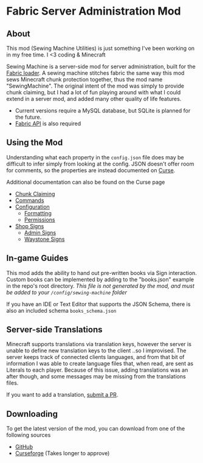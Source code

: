 # Fabric Server Administration Mod

## About
This mod (Sewing Machine Utilities) is just something I've been working on in my free time. I <3 coding & Minecraft

Sewing Machine is a server-side mod for server administration, built for the [Fabric loader](https://fabricmc.net/). A sewing machine stitches fabric the same way this mod sews Minecraft chunk protection together, thus the mod name "SewingMachine". The original intent of the mod was simply to provide chunk claiming, but I had a lot of fun playing around with what I could extend in a server mod, and added many other quality of life features.

- Current versions require a MySQL database, but SQLite is planned for the future.
- [Fabric API](https://www.curseforge.com/minecraft/mc-mods/fabric-api) is also required

## Using the Mod

Understanding what each property in the `config.json` file does may be difficult to infer simply from looking at the config. JSON doesn't offer room for comments, so the properties are instead documented on [Curse](https://www.curseforge.com/minecraft/mc-mods/sewing-machine-utilities/pages/config).

Additional documentation can also be found on the Curse page

- [Chunk Claiming](https://www.curseforge.com/minecraft/mc-mods/sewing-machine-utilities/pages/chunks)
- [Commands](https://www.curseforge.com/minecraft/mc-mods/sewing-machine-utilities/pages/commands)
- [Configuration](https://www.curseforge.com/minecraft/mc-mods/sewing-machine-utilities/pages/config)
  - [Formatting](https://www.curseforge.com/minecraft/mc-mods/sewing-machine-utilities/pages/config/formatting)
  - [Permissions](https://www.curseforge.com/minecraft/mc-mods/sewing-machine-utilities/pages/config/permissions)
- [Shop Signs](https://www.curseforge.com/minecraft/mc-mods/sewing-machine-utilities/pages/shop-signs)
  - [Admin Signs](https://www.curseforge.com/minecraft/mc-mods/sewing-machine-utilities/pages/shop-signs/admin-signs)
  - [Waystone Signs](https://www.curseforge.com/minecraft/mc-mods/sewing-machine-utilities/pages/shop-signs/waystone-signs)

## In-game Guides
This mod adds the ability to hand out pre-written books via Sign interaction. Custom books can be implemented by adding to the "books.json" example in the repo's root directory. *This file is not generated by the mod, and must be added to your `/config/sewing-machine` folder*

If you have an IDE or Text Editor that supports the JSON Schema, there is also an included schema `books_schema.json`

## Server-side Translations
Minecraft supports translations via translation keys, however the server is unable to define new translation keys to the client ..so I improvised. The server keeps track of connected clients languages, and from that bit of information I was able to create language files that, when read, are sent as Literals to each player. Because of this issue, adding translations was an after though, and some messages may be missing from the translations files.

If you want to add a translation, [submit a PR](https://github.com/GStefanowich/MC-Server-Protection/pulls).

## Downloading
To get the latest version of the mod, you can download from one of the following sources

- [GitHub](https://github.com/GStefanowich/MC-Server-Protection/releases)
- [Curseforge](https://www.curseforge.com/minecraft/mc-mods/sewing-machine-utilities/files) (Takes longer to approve)